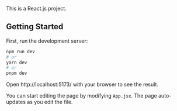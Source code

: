 This is a React.js project.

## Getting Started

First, run the development server:

```bash
npm run dev
# or
yarn dev
# or
pnpm dev
```

Open http://localhost:5173/ with your browser to see the result.

You can start editing the page by modifying `App.jsx`. The page auto-updates as you edit the file.